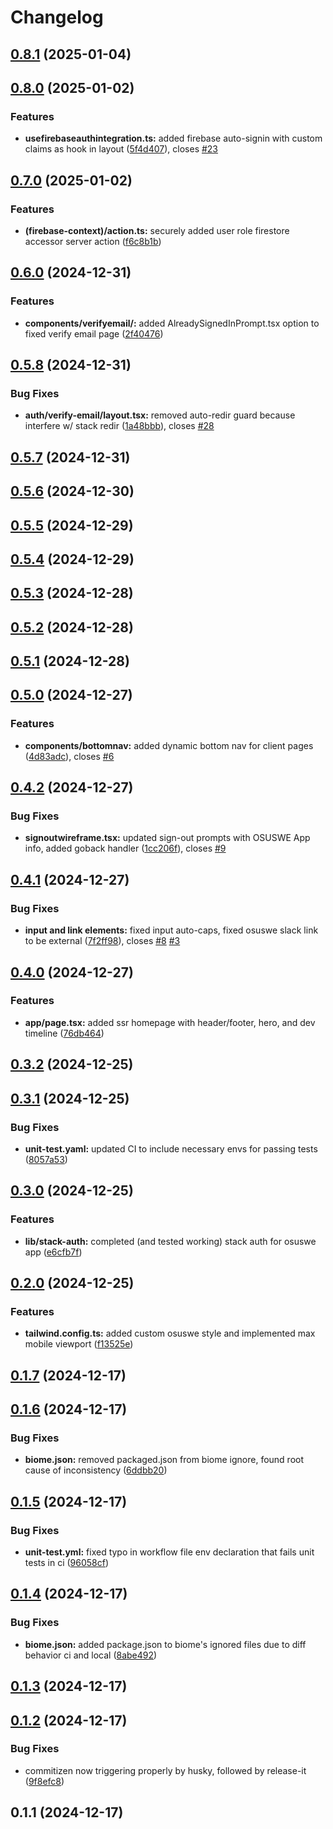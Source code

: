 # Changelog

## [0.8.1](https://github.com/KemingHe/osuswe-app/compare/v0.8.0...v0.8.1) (2025-01-04)

## [0.8.0](https://github.com/KemingHe/osuswe-app/compare/v0.7.0...v0.8.0) (2025-01-02)

### Features

* **usefirebaseauthintegration.ts:** added firebase auto-signin with custom claims as hook in layout ([5f4d407](https://github.com/KemingHe/osuswe-app/commit/5f4d407a052494e55dd83272611539986d13f67b)), closes [#23](https://github.com/KemingHe/osuswe-app/issues/23)

## [0.7.0](https://github.com/KemingHe/osuswe-app/compare/v0.6.0...v0.7.0) (2025-01-02)

### Features

* **(firebase-context)/action.ts:** securely added user role firestore accessor server action ([f6c8b1b](https://github.com/KemingHe/osuswe-app/commit/f6c8b1bbe73cd4c487442fe67db716167cda0c97))

## [0.6.0](https://github.com/KemingHe/osuswe-app/compare/v0.5.8...v0.6.0) (2024-12-31)

### Features

* **components/verifyemail/:** added AlreadySignedInPrompt.tsx option to fixed verify email page ([2f40476](https://github.com/KemingHe/osuswe-app/commit/2f404760528b7f784707947154b7cece4e7c5808))

## [0.5.8](https://github.com/KemingHe/osuswe-app/compare/v0.5.7...v0.5.8) (2024-12-31)

### Bug Fixes

* **auth/verify-email/layout.tsx:** removed auto-redir guard because interfere w/ stack redir ([1a48bbb](https://github.com/KemingHe/osuswe-app/commit/1a48bbb4e568c023f7c0d99ac57a31f081e8136b)), closes [#28](https://github.com/KemingHe/osuswe-app/issues/28)

## [0.5.7](https://github.com/KemingHe/osuswe-app/compare/v0.5.6...v0.5.7) (2024-12-31)

## [0.5.6](https://github.com/KemingHe/osuswe-app/compare/v0.5.5...v0.5.6) (2024-12-30)

## [0.5.5](https://github.com/KemingHe/osuswe-app/compare/v0.5.4...v0.5.5) (2024-12-29)

## [0.5.4](https://github.com/KemingHe/osuswe-app/compare/v0.5.3...v0.5.4) (2024-12-29)

## [0.5.3](https://github.com/KemingHe/osuswe-app/compare/v0.5.2...v0.5.3) (2024-12-28)

## [0.5.2](https://github.com/KemingHe/osuswe-app/compare/v0.5.1...v0.5.2) (2024-12-28)

## [0.5.1](https://github.com/KemingHe/osuswe-app/compare/v0.5.0...v0.5.1) (2024-12-28)

## [0.5.0](https://github.com/KemingHe/osuswe-app/compare/v0.4.2...v0.5.0) (2024-12-27)

### Features

* **components/bottomnav:** added dynamic bottom nav for client pages ([4d83adc](https://github.com/KemingHe/osuswe-app/commit/4d83adc7905657282e347e1b05e9da7e012fb103)), closes [#6](https://github.com/KemingHe/osuswe-app/issues/6)

## [0.4.2](https://github.com/KemingHe/osuswe-app/compare/v0.4.1...v0.4.2) (2024-12-27)

### Bug Fixes

* **signoutwireframe.tsx:** updated sign-out prompts with OSUSWE App info, added goback handler ([1cc206f](https://github.com/KemingHe/osuswe-app/commit/1cc206fb9a207408543a37234ee9c167b055512a)), closes [#9](https://github.com/KemingHe/osuswe-app/issues/9)

## [0.4.1](https://github.com/KemingHe/osuswe-app/compare/v0.4.0...v0.4.1) (2024-12-27)

### Bug Fixes

* **input and link elements:** fixed input auto-caps, fixed osuswe slack link to be external ([7f2ff98](https://github.com/KemingHe/osuswe-app/commit/7f2ff98befc9d841b7d2e7ac08dcbbe8b145c4e8)), closes [#8](https://github.com/KemingHe/osuswe-app/issues/8) [#3](https://github.com/KemingHe/osuswe-app/issues/3)

## [0.4.0](https://github.com/KemingHe/osuswe-app/compare/v0.3.2...v0.4.0) (2024-12-27)

### Features

* **app/page.tsx:** added ssr homepage with header/footer, hero, and dev timeline ([76db464](https://github.com/KemingHe/osuswe-app/commit/76db464f46cf9fa6c492ecbc2c2ce1f5cb8e74ad))

## [0.3.2](https://github.com/KemingHe/osuswe-app/compare/v0.3.1...v0.3.2) (2024-12-25)

## [0.3.1](https://github.com/KemingHe/osuswe-app/compare/v0.3.0...v0.3.1) (2024-12-25)

### Bug Fixes

* **unit-test.yaml:** updated CI to include necessary envs for passing tests ([8057a53](https://github.com/KemingHe/osuswe-app/commit/8057a536061713635a8ba97af1d64644c0cefde0))

## [0.3.0](https://github.com/KemingHe/osuswe-app/compare/v0.2.0...v0.3.0) (2024-12-25)

### Features

* **lib/stack-auth:** completed (and tested working) stack auth for osuswe app ([e6cfb7f](https://github.com/KemingHe/osuswe-app/commit/e6cfb7f1ead0f09f022a6725fb651f47eed1bda8))

## [0.2.0](https://github.com/KemingHe/osuswe-app/compare/v0.1.7...v0.2.0) (2024-12-25)

### Features

* **tailwind.config.ts:** added custom osuswe style and implemented max mobile viewport ([f13525e](https://github.com/KemingHe/osuswe-app/commit/f13525e7582ba1fe29e4d0af7c5a57fa396d856d))

## [0.1.7](https://github.com/KemingHe/osuswe-app/compare/v0.1.6...v0.1.7) (2024-12-17)

## [0.1.6](https://github.com/KemingHe/osuswe-app/compare/v0.1.5...v0.1.6) (2024-12-17)

### Bug Fixes

* **biome.json:** removed packaged.json from biome ignore, found root cause of inconsistency ([6ddbb20](https://github.com/KemingHe/osuswe-app/commit/6ddbb20a637557c0e139f0865626fce7b5a341cc))

## [0.1.5](https://github.com/KemingHe/osuswe-app/compare/v0.1.4...v0.1.5) (2024-12-17)

### Bug Fixes

* **unit-test.yml:** fixed typo in workflow file env declaration that fails unit tests in ci ([96058cf](https://github.com/KemingHe/osuswe-app/commit/96058cf95c570d7041ce889376159ada1428a024))

## [0.1.4](https://github.com/KemingHe/osuswe-app/compare/v0.1.3...v0.1.4) (2024-12-17)

### Bug Fixes

* **biome.json:** added package.json to biome's ignored files due to diff behavior ci and local ([8abe492](https://github.com/KemingHe/osuswe-app/commit/8abe4925ead36e2543bc06671dba8911aeda2126))

## [0.1.3](https://github.com/KemingHe/osuswe-app/compare/v0.1.2...v0.1.3) (2024-12-17)

## [0.1.2](https://github.com/KemingHe/osuswe-app/compare/v0.1.1...v0.1.2) (2024-12-17)

### Bug Fixes

* commitizen now triggering properly by husky, followed by release-it ([9f8efc8](https://github.com/KemingHe/osuswe-app/commit/9f8efc8645750d05ecb2a1874e80b016c09cc35e))

## 0.1.1 (2024-12-17)
